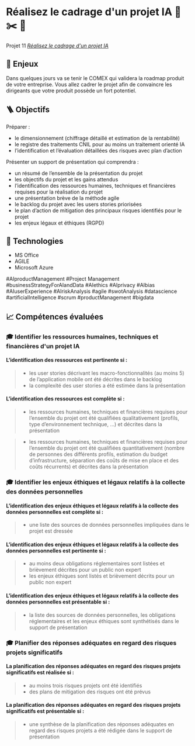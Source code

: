 # Réalisez le cadrage d'un projet IA :triangular_ruler: :scissors: :paperclip:

Projet 11 [_Réalisez le cadrage d'un projet IA_](https://openclassrooms.com/fr/projects/726/assignment)


## :pushpin: Enjeux
Dans quelques jours va se tenir le COMEX qui validera la roadmap produit de votre entreprise. Vous allez cadrer le projet afin de convaincre les dirigeants que votre produit possède un fort potentiel.

## :ladder: Objectifs
Préparer :
* le dimensionnement (chiffrage détaillé et estimation de la rentabilité)
* le registre des traitements CNIL pour au moins un traitement orienté IA
* l’identification et l’évaluation détaillées des risques avec plan d’action

Présenter un support de présentation qui comprendra : 
* un résumé de l’ensemble de la présentation du projet
* les objectifs du projet et les gains attendus
* l’identification des ressources humaines, techniques et financières requises pour la réalisation du projet
* une présentation brève de la méthode agile
* le backlog du projet avec les users stories priorisées
* le plan d’action de mitigation des principaux risques identifiés pour le projet
* les enjeux légaux et éthiques (RGPD)

## :wrench: Technologies
- MS Office
- AGILE
- Microsoft Azure

#AIproductManagement #Project Management #businessStrategyForAIandData #AIethics #AIprivacy #AIbias #AIuserExperience #AIriskAnalysis #agile #swotAnalysis #datascience #artificialIntelligence #scrum #productManagement #bigdata

## :chart_with_upwards_trend: Compétences évaluées

###  🎓  Identifier les ressources humaines, techniques et financières d'un projet IA
#### L’identification des ressources est pertinente si :

>- les user stories décrivant les macro-fonctionnalités (au moins 5) de l’application mobile ont été décrites dans le backlog 
>- la complexité des user stories a été estimée dans la présentation

#### L’identification des ressources est complète si :

>- les ressources humaines, techniques et financières requises pour l’ensemble du projet ont été qualifiées qualitativement (profils, type d’environnement technique, …) et décrites dans la présentation

>- les ressources humaines, techniques et financières requises pour l’ensemble du projet ont été qualifiées quantitativement (nombre de personnes des différents profils, estimation du budget d’infrastructure, séparation des coûts de mise en place et des coûts récurrents) et décrites dans la présentation

###  🎓  Identifier les enjeux éthiques et légaux relatifs à la collecte des données personnelles
#### L’identification des enjeux éthiques et légaux relatifs à la collecte des données personnelles est complète si :
>- une liste des sources de données personnelles impliquées dans le projet est dressée 

#### L’identification des enjeux éthiques et légaux relatifs à la collecte des données personnelles est pertinente si :

>- au moins deux obligations réglementaires sont listées et brièvement décrites pour un public non expert
>- les enjeux éthiques sont listés et brièvement décrits pour un public non expert

#### L’identification des enjeux éthiques et légaux relatifs à la collecte des données personnelles est présentable si :
>- la liste des sources de données personnelles, les obligations réglementaires et les enjeux éthiques sont synthétisés dans le support de présentation

###  🎓  Planifier des réponses adéquates en regard des risques projets significatifs
#### La planification des réponses adéquates en regard des risques projets significatifs est réalisée si :
>- au moins trois risques projets ont été identifiés 
>- des plans de mitigation des risques ont été prévus

#### La planification des réponses adéquates en regard des risques projets significatifs est présentable si :
>- une synthèse de la planification des réponses adéquates en regard des risques projets a été rédigée dans le support de présentation
